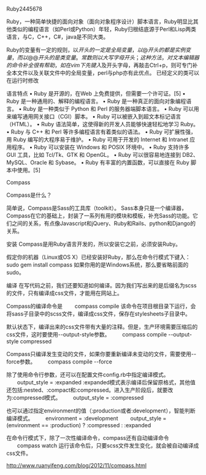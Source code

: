 Ruby2445678
 
Ruby，一种简单快捷的面向对象（面向对象程序设计）脚本语言，Ruby明显比其他类似的编程语言（如Perl或Python）年轻，Ruby归根结底源于Perl和Lisp两类语言，与C，C++，C#，java是不同大类。

Ruby的变量有一定的规则，以$开头的一定是全局变量，以@开头的都是实例变量，而以@@开头的是类变量。常数则以大写字母开头；这种方法，对文本编辑器的命令补全很有帮助，如在vim下先键入$及开头字母，再敲击Ctrl+p，则可专门补全本文件以及关联文件中的全局变量，perl与php亦有此优点。
已经定义的类可以在运行时修改

语言特点
•	Ruby 是开源的，在Web 上免费提供，但需要一个许可证。[5] 
•	Ruby 是一种通用的、解释的编程语言。
•	Ruby 是一种真正的面向对象编程语言。
•	Ruby 是一种类似于 Python 和 Perl 的服务器端脚本语言。
•	Ruby 可以用来编写通用网关接口（CGI）脚本。
•	Ruby 可以被嵌入到超文本标记语言（HTML）。
•	Ruby 语法简单，这使得新的开发人员能够快速轻松地学习 Ruby。
•	Ruby 与 C++ 和 Perl 等许多编程语言有着类似的语法。
•	Ruby 可扩展性强，用 Ruby 编写的大程序易于维护。
•	Ruby 可用于开发的 Internet 和 Intranet 应用程序。
•	Ruby 可以安装在 Windows 和 POSIX 环境中。
•	Ruby 支持许多 GUI 工具，比如 Tcl/Tk、GTK 和 OpenGL。
•	Ruby 可以很容易地连接到 DB2、MySQL、Oracle 和 Sybase。
•	Ruby 有丰富的内置函数，可以直接在 Ruby 脚本中使用。[5]


Compass

Compass是什么？

简单说，Compass是Sass的工具库（toolkit）。
Sass本身只是一个编译器，Compass在它的基础上，封装了一系列有用的模块和模板，补充Sass的功能。它们之间的关系，有点像Javascript和jQuery、Ruby和Rails、python和Django的关系。

安装
Compass是用Ruby语言开发的，所以安装它之前，必须安装Ruby。

假定你的机器（Linux或OS X）已经安装好Ruby，那么在命令行模式下键入：
sudo gem install compass
如果你用的是Windows系统，那么要省略前面的sudo。

编译
在写代码之前，我们还要知道如何编译。因为我们写出来的是后缀名为scss的文件，只有编译成css文件，才能用在网站上。

Compass的编译命令是
　　compass compile
该命令在项目根目录下运行，会将sass子目录中的scss文件，编译成css文件，保存在stylesheets子目录中。

默认状态下，编译出来的css文件带有大量的注释。但是，生产环境需要压缩后的css文件，这时要使用--output-style参数。
　　compass compile --output-style compressed

Compass只编译发生变动的文件，如果你要重新编译未变动的文件，需要使用--force参数。
　　compass compile --force

除了使用命令行参数，还可以在配置文件config.rb中指定编译模式。
　　output_style = :expanded
:expanded模式表示编译后保留原格式，其他值还包括:nested、:compact和:compressed。进入生产阶段后，就要改为:compressed模式。
　　output_style = :compressed

也可以通过指定environment的值（:production或者:development），智能判断编译模式。
　　environment = :development
　　output_style = (environment == :production) ? :compressed : :expanded

在命令行模式下，除了一次性编译命令，compass还有自动编译命令
　　compass watch
运行该命令后，只要scss文件发生变化，就会被自动编译成css文件。


http://www.ruanyifeng.com/blog/2012/11/compass.html
